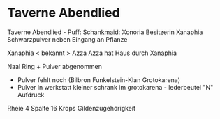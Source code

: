 # Taverne Abendlied

Taverne Abendlied - Puff:
Schankmaid: Xonoria
Besitzerin Xanaphia
Schwarzpulver neben Eingang an Pflanze

Xanaphia < bekannt > Azza
Azza hat Haus durch Xanaphia


Naal Ring + Pulver abgenommen
- Pulver fehlt noch (Bilbron Funkelstein-Klan Grotokarena)
- Pulver in werkstatt kleiner schrank im grotokarena - lederbeutel "N" Aufdruck

Rheie 4 Spalte 16 Krops Gildenzugehörigkeit
